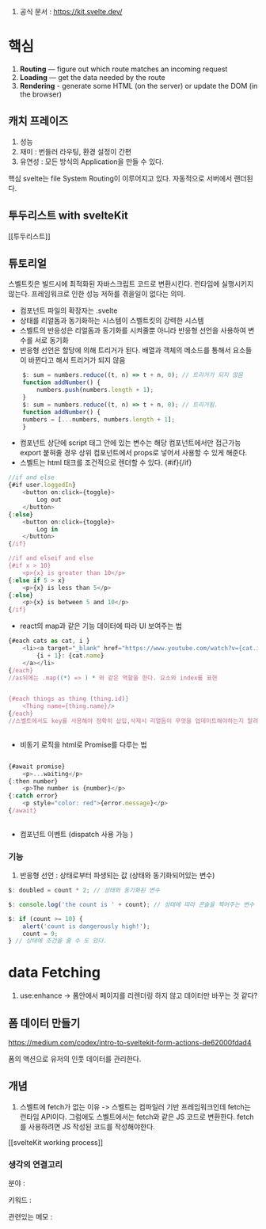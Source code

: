 
1. 공식 문서 : https://kit.svelte.dev/


# 핵심
1.  **Routing** — figure out which route matches an incoming request
2.  **Loading** — get the data needed by the route
3.  **Rendering** - generate some HTML (on the server) or update the DOM (in the browser)

## 캐치 프레이즈
1. 성능
2. 재미 : 번들러 라우팅, 환경 설정이 간편
3. 유연성 : 모든 방식의 Application을 만들 수 있다. 

핵심 
svelte는 file System Routing이 이루어지고 있다.
자동적으로 서버에서 랜더된다.



## 투두리스트 with svelteKit
[[투두리스트]]



## 튜토리얼 
스벨트킷은 빌드시에 최적화된 자바스크립트 코드로 변환시킨다. 런타임에 실행시키지 않는다. 프레임워크로 인한 성능 저하를 겪을일이 없다는 의미. 

- 컴포넌트 파일의 확장자는 .svelte
- 상태를 리얼돔과 동기화하는 시스템이 스벨트킷의 강력한 시스템
- 스벨트의 반응성은 리얼돔과 동기화를 시켜줄뿐 아니라 반응형 선언을 사용하여 변수를 서로 동기화
- 반응형 선언은 할당에 의해 트리거가 된다. 배열과 객체의 메소드를 통해서 요소들이 바뀐다고 해서 트리거가 되지 않음
```js
	$: sum = numbers.reduce((t, n) => t + n, 0); // 트리거가 되지 않음
	function addNumber() {
		numbers.push(numbers.length + 1);
	}
	$: sum = numbers.reduce((t, n) => t + n, 0); // 트리거됨. 
	function addNumber() {
	numbers = [...numbers, numbers.length + 1];
	}

```
- 컴포넌트 상단에 script 태그 안에 있는 변수는 해당 컴포넌트에서만 접근가능  export 붙혀줄 경우 상위 컴포넌트에서 props로 넣어서 사용할 수 있게 해준다. 
- 스벨트는 html 태크를 조건적으로 렌더할 수 있다. {#if}{/if}
```js
//if and else
{#if user.loggedIn}
	<button on:click={toggle}>
		Log out
	</button>
{:else}
	<button on:click={toggle}>
		Log in
	</button>
{/if}

//if and elseif and else
{#if x > 10}
	<p>{x} is greater than 10</p>
{:else if 5 > x}
	<p>{x} is less than 5</p>
{:else}
	<p>{x} is between 5 and 10</p>
{/if}
```
- react의 map과 같은 기능 데이터에 따라 UI 보여주는 법
```js
{#each cats as cat, i }
	<li><a target="_blank" href="https://www.youtube.com/watch?v={cat.id}" rel="noreferrer">
		{i + 1}: {cat.name}
	</a></li>
{/each}
//as뒤에는 .map((*) => ) * 와 같은 역할을 한다. 요소와 index를 표현 


{#each things as thing (thing.id)}
	<Thing name={thing.name}/>
{/each}
//스벨트에서도 key를 사용해야 정확히 삽입,삭제시 리얼돔이 무엇을 업데이트해야하는지 알려주는 것. 리액트와 비슷
 
```

- 비동기 로직을 html로 Promise를 다루는 법
```js

{#await promise}
	<p>...waiting</p>
{:then number}
	<p>The number is {number}</p>
{:catch error}
	<p style="color: red">{error.message}</p>
{/await}
 
```

- 컴포넌트 이벤트 (dispatch 사용 가능 )


### 기능
1. 반응형 선언 : 상태로부터 파생되는 값 (상태와 동기화되어있는 변수)
```js
$: doubled = count * 2; // 상태와 동기화된 변수

$: console.log('the count is ' + count); // 상태에 따라 콘솔을 찍어주는 변수 

$: if (count >= 10) {
	alert('count is dangerously high!');
	count = 9;
} // 상태에 조건을 줄 수 도 있다. 
```


# data Fetching 
1. use:enhance
-> 폼안에서 페이지를 리렌더링 하지 않고 데이터만 바꾸는 것 같다? 

## 폼 데이터 만들기
https://medium.com/codex/intro-to-sveltekit-form-actions-de62000fdad4

폼의 액션으로 유저의 인풋 데이터를 관리한다. 

## 개념
1. 스벨트에 fetch가 없는 이유
-> 스벨트는 컴파일러 기반 프레임워크인데 fetch는 런타임 API이다. 그럼에도 스벨트에서는 fetch와 같은 JS 코드로 변환한다. fetch를 사용하려면 JS 작성된 코드를 작성해야한다. 



[[svelteKit working process]]



### 생각의 연결고리
분야 :

키워드 :

관련있는 메모 :



